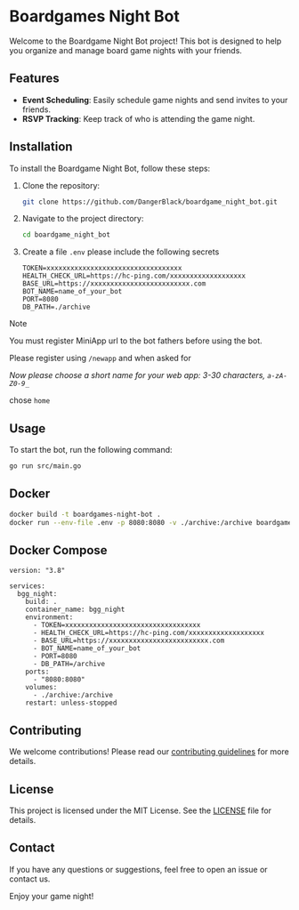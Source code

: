 # Boardgames Night Bot

Welcome to the Boardgame Night Bot project! This bot is designed to help you organize and manage board game nights with your friends.

## Features

- **Event Scheduling**: Easily schedule game nights and send invites to your friends.
- **RSVP Tracking**: Keep track of who is attending the game night.

## Installation

To install the Boardgame Night Bot, follow these steps:

1. Clone the repository:
    ```bash
    git clone https://github.com/DangerBlack/boardgame_night_bot.git
    ```
2. Navigate to the project directory:
    ```bash
    cd boardgame_night_bot
    ```
3. Create a file `.env` please include the following secrets
    ```
    TOKEN=xxxxxxxxxxxxxxxxxxxxxxxxxxxxxxxxxx
    HEALTH_CHECK_URL=https://hc-ping.com/xxxxxxxxxxxxxxxxxxx
    BASE_URL=https://xxxxxxxxxxxxxxxxxxxxxxxxx.com
    BOT_NAME=name_of_your_bot 
    PORT=8080
    DB_PATH=./archive 
    ```

> [!Note]
>
> You must register MiniApp url to the bot fathers before using the bot.
>
> Please register using `/newapp` and when asked for
>
> _Now please choose a short name for your web app: 3-30 characters, `a-zA-Z0-9_`_
>
> chose `home`

## Usage

To start the bot, run the following command:

```bash
go run src/main.go
```

## Docker

```bash
docker build -t boardgames-night-bot .
docker run --env-file .env -p 8080:8080 -v ./archive:/archive boardgames-night-bot
```

## Docker Compose

```
version: "3.8"

services:
  bgg_night:
    build: .
    container_name: bgg_night
    environment:
      - TOKEN=xxxxxxxxxxxxxxxxxxxxxxxxxxxxxxxxxx
      - HEALTH_CHECK_URL=https://hc-ping.com/xxxxxxxxxxxxxxxxxxx
      - BASE_URL=https://xxxxxxxxxxxxxxxxxxxxxxxxx.com
      - BOT_NAME=name_of_your_bot 
      - PORT=8080
      - DB_PATH=/archive
    ports:
      - "8080:8080"
    volumes:
      - ./archive:/archive
    restart: unless-stopped

```

## Contributing

We welcome contributions! Please read our [contributing guidelines](CONTRIBUTING.md) for more details.

## License

This project is licensed under the MIT License. See the [LICENSE](LICENSE.md) file for details.

## Contact

If you have any questions or suggestions, feel free to open an issue or contact us.

Enjoy your game night!
